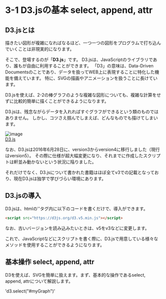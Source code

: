 # 3-1 D3.jsの基本 select, append, attr

## D3.jsとは

描きたい図形が複雑になればなるほど、一つ一つの図形をプログラムで打ち込んでいくことは非現実的になります。

そこで、登場するのが「__D3.js__」です。
D3.jsは、JavaScriptのライブラリであり、誰もが自由に利用することができます。
「D3」の意味は、Data-Driven Documentsのことであり、データを扱ってWEB上に表現することに特化した機能を備えています。
特に、SVGの描画やアニメーションを扱うことに長けています。

D3.jsを使えば、2-2の棒グラフのような複雑な図形についても、複雑な計算をせずに比較的簡単に描くことができるようになります。

D3.jsは、残念ながらデータを入れればすぐグラフができるという類のものではありません。
しかし、コツさえ掴んでしまえば、どんなものでも描けてしまいます。

![image](http://www.ei-ic.sakura.ne.jp/handson20180721/img/3-1_01.png)  
[D3.js](https://d3js.org/)
<br>

なお、D3.jsは2016年6月28日に、version3からversion4に移行しました（現行はversion5）。
その際に仕様が超大幅変更になり、それまでに作成したスクリプトは軒並み動かないという状況に陥りました。

それだけでなく、D3.jsについて書かれた書籍はほぼ全てv3での記載となっており、現在D3.jsは独学で学びづらい環境にあります。  

## D3.jsの導入

D3.jsは、htmlの'<head>'タグ内に以下のコードを書くだけで、導入ができます。

```html
<script src="https://d3js.org/d3.v5.min.js"></script>
```

なお、古いバージョンを読み込みたいときは、v5をv3などに変更します。

これで、JavaScriptなどにスクリプトを書く際に、D3.jsで用意している様々なメソッドを使用することができるようになります。


## 基本操作 select, append, attr

D3を使えば、SVGを簡単に扱えます。まず、基本的な操作であるselect, append, attrについて解説します。

'd3.select("#myGraph")'
